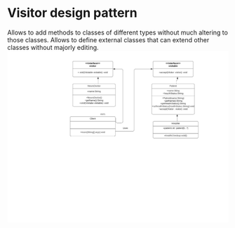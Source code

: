 # Visitor design pattern

Allows to add methods to classes of different types without much altering to those classes. Allows to define external classes that can extend other classes without majorly editing.  
![UML of Behavioral pattern demonstrating Hospital](Visitor_uml.png "UML class diagram of visitor Pattern")
